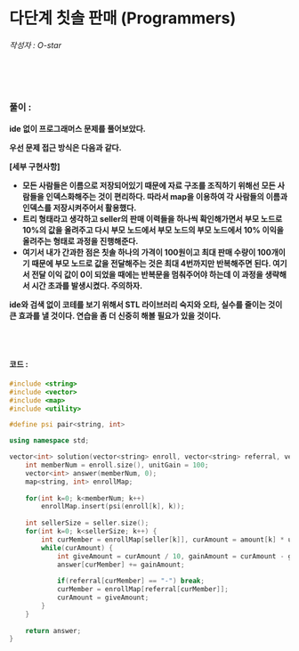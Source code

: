 # 다단계 칫솔 판매 (Programmers)

###### 작성자 : O-star

<br/>

<br/>

### 풀이 : 

**ide 없이 프로그래머스 문제를 풀어보았다.**

**우선 문제 접근 방식은 다음과 같다.**

**[세부 구현사항]**

- **모든 사람들은 이름으로 저장되어있기 때문에 자료 구조를 조직하기 위해선 모든 사람들을 인덱스화해주는 것이 편리하다. 따라서 map을 이용하여 각 사람들의 이름과 인덱스를 저장시켜주어서 활용했다.**
- **트리 형태라고 생각하고 seller의 판매 이력들을 하나씩 확인해가면서 부모 노드로 10%의 값을 올려주고 다시 부모 노드에서 부모 노드의 부모 노드에서 10% 이익을 올려주는 형태로 과정을 진행해준다.**
- **여기서 내가 간과한 점은 칫솔 하나의 가격이 100원이고 최대 판매 수량이 100개이기 때문에 부모 노드로 값을 전달해주는 것은 최대 4번까지만 반복해주면 된다. 여기서 전달 이익 값이 0이 되었을 때에는 반복문을 멈춰주어야 하는데 이 과정을 생략해서 시간 초과를 발생시켰다. 주의하자.**

**ide와 검색 없이 코테를 보기 위해서 STL 라이브러리 숙지와 오타, 실수를 줄이는 것이 큰 효과를 낼 것이다. 연습을 좀 더 신중히 해볼 필요가 있을 것이다.**

<br/>

<br/>

#### 코드 : 

```c++
#include <string>
#include <vector>
#include <map>
#include <utility>

#define psi pair<string, int>

using namespace std;

vector<int> solution(vector<string> enroll, vector<string> referral, vector<string> seller, vector<int> amount) {
    int memberNum = enroll.size(), unitGain = 100;
    vector<int> answer(memberNum, 0);
    map<string, int> enrollMap;
    
    for(int k=0; k<memberNum; k++)
        enrollMap.insert(psi(enroll[k], k));
    
    int sellerSize = seller.size();
    for(int k=0; k<sellerSize; k++) {
        int curMember = enrollMap[seller[k]], curAmount = amount[k] * unitGain;
        while(curAmount) {
            int giveAmount = curAmount / 10, gainAmount = curAmount - giveAmount;
            answer[curMember] += gainAmount;
            
            if(referral[curMember] == "-") break;
            curMember = enrollMap[referral[curMember]];
            curAmount = giveAmount;
        }
    }
    
    return answer;
}
```

